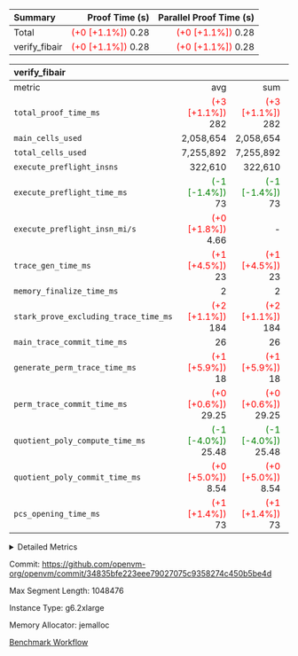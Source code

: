 | Summary | Proof Time (s) | Parallel Proof Time (s) |
|:---|---:|---:|
| Total | <span style='color: red'>(+0 [+1.1%])</span> 0.28 | <span style='color: red'>(+0 [+1.1%])</span> 0.28 |
| verify_fibair | <span style='color: red'>(+0 [+1.1%])</span> 0.28 | <span style='color: red'>(+0 [+1.1%])</span> 0.28 |


| verify_fibair |||||
|:---|---:|---:|---:|---:|
|metric|avg|sum|max|min|
| `total_proof_time_ms ` | <span style='color: red'>(+3 [+1.1%])</span> 282 | <span style='color: red'>(+3 [+1.1%])</span> 282 | <span style='color: red'>(+3 [+1.1%])</span> 282 | <span style='color: red'>(+3 [+1.1%])</span> 282 |
| `main_cells_used     ` |  2,058,654 |  2,058,654 |  2,058,654 |  2,058,654 |
| `total_cells_used    ` |  7,255,892 |  7,255,892 |  7,255,892 |  7,255,892 |
| `execute_preflight_insns` |  322,610 |  322,610 |  322,610 |  322,610 |
| `execute_preflight_time_ms` | <span style='color: green'>(-1 [-1.4%])</span> 73 | <span style='color: green'>(-1 [-1.4%])</span> 73 | <span style='color: green'>(-1 [-1.4%])</span> 73 | <span style='color: green'>(-1 [-1.4%])</span> 73 |
| `execute_preflight_insn_mi/s` | <span style='color: red'>(+0 [+1.8%])</span> 4.66 | -          | <span style='color: red'>(+0 [+1.8%])</span> 4.66 | <span style='color: red'>(+0 [+1.8%])</span> 4.66 |
| `trace_gen_time_ms   ` | <span style='color: red'>(+1 [+4.5%])</span> 23 | <span style='color: red'>(+1 [+4.5%])</span> 23 | <span style='color: red'>(+1 [+4.5%])</span> 23 | <span style='color: red'>(+1 [+4.5%])</span> 23 |
| `memory_finalize_time_ms` |  2 |  2 |  2 |  2 |
| `stark_prove_excluding_trace_time_ms` | <span style='color: red'>(+2 [+1.1%])</span> 184 | <span style='color: red'>(+2 [+1.1%])</span> 184 | <span style='color: red'>(+2 [+1.1%])</span> 184 | <span style='color: red'>(+2 [+1.1%])</span> 184 |
| `main_trace_commit_time_ms` |  26 |  26 |  26 |  26 |
| `generate_perm_trace_time_ms` | <span style='color: red'>(+1 [+5.9%])</span> 18 | <span style='color: red'>(+1 [+5.9%])</span> 18 | <span style='color: red'>(+1 [+5.9%])</span> 18 | <span style='color: red'>(+1 [+5.9%])</span> 18 |
| `perm_trace_commit_time_ms` | <span style='color: red'>(+0 [+0.6%])</span> 29.25 | <span style='color: red'>(+0 [+0.6%])</span> 29.25 | <span style='color: red'>(+0 [+0.6%])</span> 29.25 | <span style='color: red'>(+0 [+0.6%])</span> 29.25 |
| `quotient_poly_compute_time_ms` | <span style='color: green'>(-1 [-4.0%])</span> 25.48 | <span style='color: green'>(-1 [-4.0%])</span> 25.48 | <span style='color: green'>(-1 [-4.0%])</span> 25.48 | <span style='color: green'>(-1 [-4.0%])</span> 25.48 |
| `quotient_poly_commit_time_ms` | <span style='color: red'>(+0 [+5.0%])</span> 8.54 | <span style='color: red'>(+0 [+5.0%])</span> 8.54 | <span style='color: red'>(+0 [+5.0%])</span> 8.54 | <span style='color: red'>(+0 [+5.0%])</span> 8.54 |
| `pcs_opening_time_ms ` | <span style='color: red'>(+1 [+1.4%])</span> 73 | <span style='color: red'>(+1 [+1.4%])</span> 73 | <span style='color: red'>(+1 [+1.4%])</span> 73 | <span style='color: red'>(+1 [+1.4%])</span> 73 |



<details>
<summary>Detailed Metrics</summary>

|  | verify_program_compile_ms | verify_fibair_time_ms | total_cells | stark_prove_excluding_trace_time_ms | quotient_poly_compute_time_ms | quotient_poly_commit_time_ms | query phase_time_ms | perm_trace_commit_time_ms | pcs_opening_time_ms | partially_prove_time_ms | open_time_ms | main_trace_commit_time_ms | generate_perm_trace_time_ms | evaluate matrix_time_ms | eval_and_commit_quotient_time_ms | build fri inputs_time_ms | OpeningProverGpu::open_time_ms |
| --- | --- | --- | --- | --- | --- | --- | --- | --- | --- | --- | --- | --- | --- | --- | --- | --- |
|  | 7 | 282 | 65,536 | 21 | 0.16 | 0.81 | 1 | 0 | 19 | 0 | 19 | 1 | 0 | 1 | 1 | 0 | 19 | 

| air_name | rows | quotient_deg | main_cols | interactions | constraints | cells |
| --- | --- | --- | --- | --- | --- | --- |
| AccessAdapterAir<2> |  | 2 |  | 5 | 12 |  | 
| AccessAdapterAir<4> |  | 2 |  | 5 | 12 |  | 
| AccessAdapterAir<8> |  | 2 |  | 5 | 12 |  | 
| FibonacciAir | 32,768 | 1 | 2 |  | 5 | 65,536 | 
| FriReducedOpeningAir |  | 2 |  | 39 | 71 |  | 
| JalRangeCheckAir |  | 2 |  | 9 | 14 |  | 
| NativePoseidon2Air<BabyBearParameters>, 1> |  | 2 |  | 136 | 572 |  | 
| PhantomAir |  | 2 |  | 3 | 5 |  | 
| ProgramAir |  | 1 |  | 1 | 4 |  | 
| VariableRangeCheckerAir |  | 1 |  | 1 | 4 |  | 
| VmAirWrapper<AluNativeAdapterAir, FieldArithmeticCoreAir> |  | 2 |  | 15 | 27 |  | 
| VmAirWrapper<BranchNativeAdapterAir, BranchEqualCoreAir<1> |  | 2 |  | 11 | 25 |  | 
| VmAirWrapper<NativeAdapterAir<2, 0>, PublicValuesCoreAir> |  | 2 |  | 11 | 29 |  | 
| VmAirWrapper<NativeLoadStoreAdapterAir<1>, NativeLoadStoreCoreAir<1> |  | 2 |  | 15 | 20 |  | 
| VmAirWrapper<NativeLoadStoreAdapterAir<4>, NativeLoadStoreCoreAir<4> |  | 2 |  | 15 | 20 |  | 
| VmAirWrapper<NativeVectorizedAdapterAir<4>, FieldExtensionCoreAir> |  | 2 |  | 15 | 27 |  | 
| VmConnectorAir |  | 2 |  | 5 | 11 |  | 
| VolatileBoundaryAir |  | 2 |  | 7 | 19 |  | 

| group | trace_gen_time_ms | total_proof_time_ms | total_cells_used | total_cells | system_trace_gen_time_ms | stark_prove_excluding_trace_time_ms | single_trace_gen_time_ms | quotient_poly_compute_time_ms | quotient_poly_commit_time_ms | query phase_time_ms | perm_trace_commit_time_ms | pcs_opening_time_ms | partially_prove_time_ms | open_time_ms | memory_finalize_time_ms | main_trace_commit_time_ms | main_cells_used | generate_perm_trace_time_ms | fri.log_blowup | execute_preflight_time_ms | execute_preflight_insns | execute_preflight_insn_mi/s | evaluate matrix_time_ms | eval_and_commit_quotient_time_ms | build fri inputs_time_ms | OpeningProverGpu::open_time_ms |
| --- | --- | --- | --- | --- | --- | --- | --- | --- | --- | --- | --- | --- | --- | --- | --- | --- | --- | --- | --- | --- | --- | --- | --- | --- | --- | --- |
| verify_fibair | 23 | 282 | 7,255,892 | 62,474,410 | 23 | 184 | 0 | 25.48 | 8.54 | 4 | 29.25 | 73 | 48 | 73 | 2 | 26 | 2,058,654 | 18 | 1 | 73 | 322,610 | 4.66 | 10 | 35 | 1 | 73 | 

| group | air_name | rows | prep_cols | perm_cols | main_cols | cells |
| --- | --- | --- | --- | --- | --- | --- |
| verify_fibair | AccessAdapterAir<2> | 131,072 |  | 16 | 11 | 3,538,944 | 
| verify_fibair | AccessAdapterAir<4> | 65,536 |  | 16 | 13 | 1,900,544 | 
| verify_fibair | AccessAdapterAir<8> | 128 |  | 16 | 17 | 4,224 | 
| verify_fibair | FriReducedOpeningAir | 2,048 |  | 84 | 27 | 227,328 | 
| verify_fibair | JalRangeCheckAir | 32,768 |  | 28 | 12 | 1,310,720 | 
| verify_fibair | NativePoseidon2Air<BabyBearParameters>, 1> | 32,768 |  | 312 | 398 | 23,265,280 | 
| verify_fibair | PhantomAir | 16,384 |  | 12 | 6 | 294,912 | 
| verify_fibair | ProgramAir | 8,192 |  | 8 | 10 | 147,456 | 
| verify_fibair | VariableRangeCheckerAir | 262,144 | 2 | 8 | 1 | 2,359,296 | 
| verify_fibair | VmAirWrapper<AluNativeAdapterAir, FieldArithmeticCoreAir> | 262,144 |  | 36 | 29 | 17,039,360 | 
| verify_fibair | VmAirWrapper<BranchNativeAdapterAir, BranchEqualCoreAir<1> | 32,768 |  | 28 | 23 | 1,671,168 | 
| verify_fibair | VmAirWrapper<NativeLoadStoreAdapterAir<1>, NativeLoadStoreCoreAir<1> | 65,536 |  | 40 | 21 | 3,997,696 | 
| verify_fibair | VmAirWrapper<NativeLoadStoreAdapterAir<4>, NativeLoadStoreCoreAir<4> | 32,768 |  | 40 | 27 | 2,195,456 | 
| verify_fibair | VmAirWrapper<NativeVectorizedAdapterAir<4>, FieldExtensionCoreAir> | 32,768 |  | 36 | 38 | 2,424,832 | 
| verify_fibair | VmConnectorAir | 2 | 1 | 16 | 5 | 42 | 
| verify_fibair | VolatileBoundaryAir | 65,536 |  | 20 | 12 | 2,097,152 | 

| group | trace_height_constraint | weighted_sum | threshold |
| --- | --- | --- | --- |
| verify_fibair | 0 | 1,085,444 | 2,013,265,921 | 
| verify_fibair | 1 | 5,411,200 | 2,013,265,921 | 
| verify_fibair | 2 | 542,722 | 2,013,265,921 | 
| verify_fibair | 3 | 5,476,612 | 2,013,265,921 | 
| verify_fibair | 4 | 65,536 | 2,013,265,921 | 
| verify_fibair | 5 | 12,851,850 | 2,013,265,921 | 

| trace_height_constraint | threshold |
| --- | --- |
| 0 | 2,013,265,921 | 

</details>


Commit: https://github.com/openvm-org/openvm/commit/34835bfe223eee79027075c9358274c450b5be4d

Max Segment Length: 1048476

Instance Type: g6.2xlarge

Memory Allocator: jemalloc

[Benchmark Workflow](https://github.com/openvm-org/openvm/actions/runs/17370796556)
